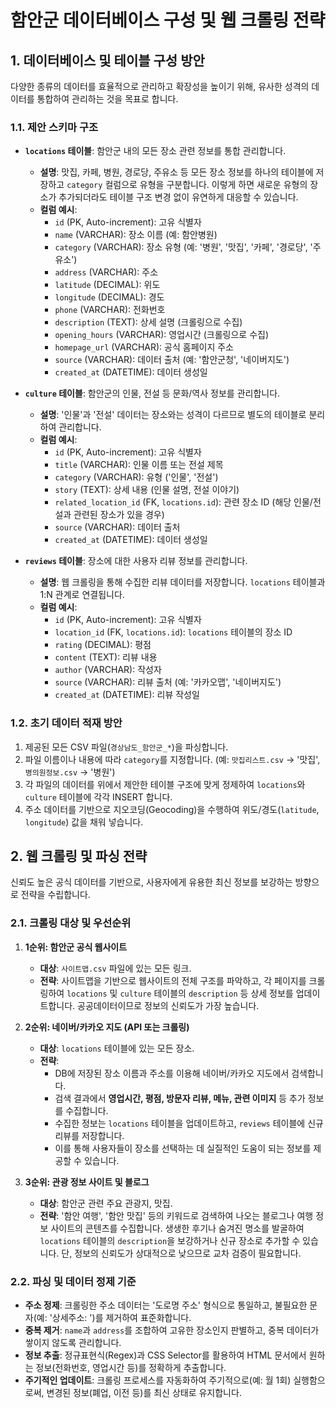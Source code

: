 
# 함안군 데이터베이스 구성 및 웹 크롤링 전략

## 1. 데이터베이스 및 테이블 구성 방안

다양한 종류의 데이터를 효율적으로 관리하고 확장성을 높이기 위해, 유사한 성격의 데이터를 통합하여 관리하는 것을 목표로 합니다.

### 1.1. 제안 스키마 구조

*   **`locations` 테이블**: 함안군 내의 모든 장소 관련 정보를 통합 관리합니다.
    *   **설명**: 맛집, 카페, 병원, 경로당, 주유소 등 모든 장소 정보를 하나의 테이블에 저장하고 `category` 컬럼으로 유형을 구분합니다. 이렇게 하면 새로운 유형의 장소가 추가되더라도 테이블 구조 변경 없이 유연하게 대응할 수 있습니다.
    *   **컬럼 예시**:
        *   `id` (PK, Auto-increment): 고유 식별자
        *   `name` (VARCHAR): 장소 이름 (예: 함안병원)
        *   `category` (VARCHAR): 장소 유형 (예: '병원', '맛집', '카페', '경로당', '주유소')
        *   `address` (VARCHAR): 주소
        *   `latitude` (DECIMAL): 위도
        *   `longitude` (DECIMAL): 경도
        *   `phone` (VARCHAR): 전화번호
        *   `description` (TEXT): 상세 설명 (크롤링으로 수집)
        *   `opening_hours` (VARCHAR): 영업시간 (크롤링으로 수집)
        *   `homepage_url` (VARCHAR): 공식 홈페이지 주소
        *   `source` (VARCHAR): 데이터 출처 (예: '함안군청', '네이버지도')
        *   `created_at` (DATETIME): 데이터 생성일

*   **`culture` 테이블**: 함안군의 인물, 전설 등 문화/역사 정보를 관리합니다.
    *   **설명**: '인물'과 '전설' 데이터는 장소와는 성격이 다르므로 별도의 테이블로 분리하여 관리합니다.
    *   **컬럼 예시**:
        *   `id` (PK, Auto-increment): 고유 식별자
        *   `title` (VARCHAR): 인물 이름 또는 전설 제목
        *   `category` (VARCHAR): 유형 ('인물', '전설')
        *   `story` (TEXT): 상세 내용 (인물 설명, 전설 이야기)
        *   `related_location_id` (FK, `locations.id`): 관련 장소 ID (해당 인물/전설과 관련된 장소가 있을 경우)
        *   `source` (VARCHAR): 데이터 출처
        *   `created_at` (DATETIME): 데이터 생성일

*   **`reviews` 테이블**: 장소에 대한 사용자 리뷰 정보를 관리합니다.
    *   **설명**: 웹 크롤링을 통해 수집한 리뷰 데이터를 저장합니다. `locations` 테이블과 1:N 관계로 연결됩니다.
    *   **컬럼 예시**:
        *   `id` (PK, Auto-increment): 고유 식별자
        *   `location_id` (FK, `locations.id`): `locations` 테이블의 장소 ID
        *   `rating` (DECIMAL): 평점
        *   `content` (TEXT): 리뷰 내용
        *   `author` (VARCHAR): 작성자
        *   `source` (VARCHAR): 리뷰 출처 (예: '카카오맵', '네이버지도')
        *   `created_at` (DATETIME): 리뷰 작성일

### 1.2. 초기 데이터 적재 방안

1.  제공된 모든 CSV 파일(`경상남도_함안군_*`)을 파싱합니다.
2.  파일 이름이나 내용에 따라 `category`를 지정합니다. (예: `맛집리스트.csv` -> '맛집', `병의원정보.csv` -> '병원')
3.  각 파일의 데이터를 위에서 제안한 테이블 구조에 맞게 정제하여 `locations`와 `culture` 테이블에 각각 INSERT 합니다.
4.  주소 데이터를 기반으로 지오코딩(Geocoding)을 수행하여 위도/경도(`latitude`, `longitude`) 값을 채워 넣습니다.

## 2. 웹 크롤링 및 파싱 전략

신뢰도 높은 공식 데이터를 기반으로, 사용자에게 유용한 최신 정보를 보강하는 방향으로 전략을 수립합니다.

### 2.1. 크롤링 대상 및 우선순위

1.  **1순위: 함안군 공식 웹사이트**
    *   **대상**: `사이트맵.csv` 파일에 있는 모든 링크.
    *   **전략**: 사이트맵을 기반으로 웹사이트의 전체 구조를 파악하고, 각 페이지를 크롤링하여 `locations` 및 `culture` 테이블의 `description` 등 상세 정보를 업데이트합니다. 공공데이터이므로 정보의 신뢰도가 가장 높습니다.

2.  **2순위: 네이버/카카오 지도 (API 또는 크롤링)**
    *   **대상**: `locations` 테이블에 있는 모든 장소.
    *   **전략**:
        *   DB에 저장된 장소 이름과 주소를 이용해 네이버/카카오 지도에서 검색합니다.
        *   검색 결과에서 **영업시간, 평점, 방문자 리뷰, 메뉴, 관련 이미지** 등 추가 정보를 수집합니다.
        *   수집한 정보는 `locations` 테이블을 업데이트하고, `reviews` 테이블에 신규 리뷰를 저장합니다.
        *   이를 통해 사용자들이 장소를 선택하는 데 실질적인 도움이 되는 정보를 제공할 수 있습니다.

3.  **3순위: 관광 정보 사이트 및 블로그**
    *   **대상**: 함안군 관련 주요 관광지, 맛집.
    *   **전략**: '함안 여행', '함안 맛집' 등의 키워드로 검색하여 나오는 블로그나 여행 정보 사이트의 콘텐츠를 수집합니다. 생생한 후기나 숨겨진 명소를 발굴하여 `locations` 테이블의 `description`을 보강하거나 신규 장소로 추가할 수 있습니다. 단, 정보의 신뢰도가 상대적으로 낮으므로 교차 검증이 필요합니다.

### 2.2. 파싱 및 데이터 정제 기준

*   **주소 정제**: 크롤링한 주소 데이터는 '도로명 주소' 형식으로 통일하고, 불필요한 문자(예: '상세주소: ')를 제거하여 표준화합니다.
*   **중복 제거**: `name`과 `address`를 조합하여 고유한 장소인지 판별하고, 중복 데이터가 쌓이지 않도록 관리합니다.
*   **정보 추출**: 정규표현식(Regex)과 CSS Selector를 활용하여 HTML 문서에서 원하는 정보(전화번호, 영업시간 등)를 정확하게 추출합니다.
*   **주기적인 업데이트**: 크롤링 프로세스를 자동화하여 주기적으로(예: 월 1회) 실행함으로써, 변경된 정보(폐업, 이전 등)를 최신 상태로 유지합니다.
